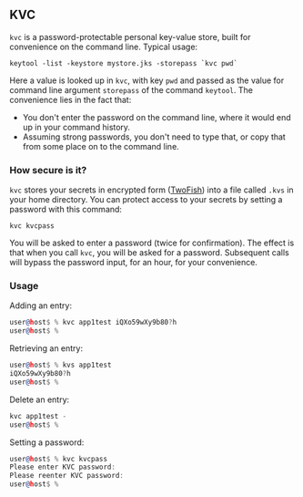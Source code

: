 ## KVC 
`kvc` is a password-protectable personal key-value store, 
built for convenience on the command line. Typical usage:
```
keytool -list -keystore mystore.jks -storepass `kvc pwd`
```
Here a value is looked up in `kvc`, with key `pwd` and passed as
the value for command line argument `storepass` of the command
`keytool`. The convenience lies in the fact that: 
* You don't enter the password on the command line, 
  where it would end up in your command history.
* Assuming strong passwords, you don't need to type that,
  or copy that from some place on to the command line.

### How secure is it?
`kvc` stores your secrets in encrypted form ([TwoFish](https://en.wikipedia.org/wiki/Twofish)) into a file 
called `.kvs` in your home directory. You can protect access
to your secrets by setting a password with this command:
```
kvc kvcpass
```
You will be asked to enter a password (twice for confirmation).
The effect is that when you call `kvc`, you will be asked for
a password. Subsequent calls will bypass the password input,
for an hour, for your convenience.

### Usage
Adding an entry:
```asm
user@host$ % kvc app1test iQXo59wXy9b80?h
user@host$ %
```
Retrieving an entry:
```asm
user@host$ % kvs app1test
iQXo59wXy9b80?h
user@host$ %
```
Delete an entry:
```asm
kvc app1test -
user@host$ %
```
Setting a password:
```asm
user@host$ % kvc kvcpass
Please enter KVC password:
Please reenter KVC password:
user@host$ %
```
